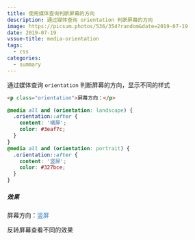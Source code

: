 ```yaml
---
title: 使用媒体查询判断屏幕的方向
description: 通过媒体查询 orientation 判断屏幕的方向
image: https://picsum.photos/536/354?random&date=2019-07-19
date: 2019-07-19
vssue-title: media-orientation
tags:
  - css
categories:
  - summary
---
```


通过媒体查询 `orientation` 判断屏幕的方向，显示不同的样式

<!-- more -->

``` html
<p class="orientation">屏幕方向：</p>
```
``` css
@media all and (orientation: landscape) {
  .orientation::after {
    content: '横屏';
    color: #3eaf7c;
  }
}
@media all and (orientation: portrait) {
  .orientation::after {
    content: '竖屏';
    color: #327bce;
  }
}

```
##### 效果

<style>
@media all and (orientation: landscape) {
  .orientation::after {
    content: '横屏';
    color: #3eaf7c !important;
  }
}
@media all and (orientation: portrait) {
  .orientation::after {
    content: '竖屏';
    color: #327bce !important;
  }
}
</style>
<p class="orientation">屏幕方向：</p>

反转屏幕查看不同的效果